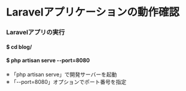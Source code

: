 # Laravelアプリケーションの動作確認

### Laravelアプリの実行
#### $ cd blog/
#### $ php artisan serve --port=8080

※ 「php artisan serve」で開発サーバーを起動  
※ 「--port=8080」オプションでポート番号を指定